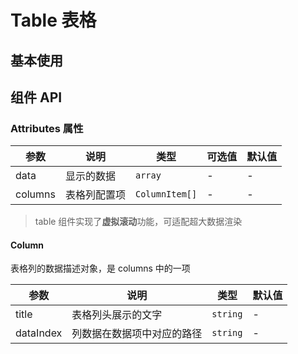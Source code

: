 # Table 表格

## 基本使用

<preview path="../demos/table/table-1.vue" title="基本使用" description=" "></preview>

## 组件 API

### Attributes 属性

| 参数    | 说明         | 类型           | 可选值 | 默认值 |
| ------- | ------------ | -------------- | ------ | ------ |
| data    | 显示的数据   | `array`        | -      | -      |
| columns | 表格列配置项 | `ColumnItem[]` | -      | -      |

> table 组件实现了**虚拟滚动**功能，可适配超大数据渲染

#### Column

表格列的数据描述对象，是 columns 中的一项

| 参数      | 说明                       | 类型     | 默认值 |
| --------- | -------------------------- | -------- | ------ |
| title     | 表格列头展示的文字         | `string` | -      |
| dataIndex | 列数据在数据项中对应的路径 | `string` | -      |

